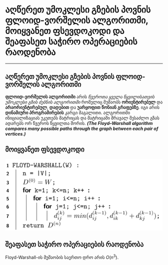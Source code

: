 # აღწერეთ უმოკლესი გზების პოვნის ფლოიდ-ვორშელის ალგორითმი, მოიყვანეთ ფსევდოკოდი და შეაფასეთ საჭირო ოპერაციების რაოდენობა
---
## აღწერეთ უმოკლესი გზების პოვნის ფლოიდ-ვორშელის ალგორითმი

**ფლოიდ-ვორშელის ალგორითმი** არის *წვეროთა ყველა წყვილისათვის უმოკლესი გზის ძებნის ალგორითმი* რომელიც მუშაობს **ორიენტირებულ** და **არაორიენტირებულ**, **დადებით** და **უარყოფით** **წონიან** **გრაფებზე**. იგი არის **დინამიური პროგრამირების** კარგი მაგალითი. ალგორითმი ინიციალიზაციას უკეთებს მატრიცას და მატრიცაში მრავალ შესაძლო გზას ადარებს ორ წვეროს წყვილთა შორის. ***(The Floyd–Warshall algorithm compares many possible paths through the graph between each pair of vertices.)***

## მოიყვანეთ ფსევდოკოდი

![floyd](https://raw.githubusercontent.com/Nikoloz-code/algoritmebis_ageba/refs/heads/main/finals/floyd-warshall.png)
## შეაფასეთ საჭირო ოპერაციების რაოდენობა

Floyd-Warshall-ის მუშაობის საერთო დრო არის $O(n^3)$.
